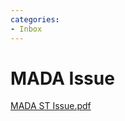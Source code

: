 ```yaml
---
categories:
- Inbox
---
```

# MADA Issue

  

[MADA ST Issue.pdf](../files/5be76ce2-85f6-4995-a89e-655823ec00a7.pdf)